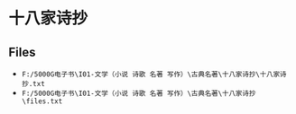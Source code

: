 # 十八家诗抄

## Files

- `F:/5000G电子书\I01-文学（小说 诗歌 名著 写作）\古典名著\十八家诗抄\十八家诗抄.txt`
- `F:/5000G电子书\I01-文学（小说 诗歌 名著 写作）\古典名著\十八家诗抄\files.txt`
